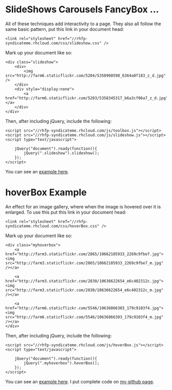 SlideShows Carousels FancyBox ...
=================================

All of these techniques add interactivity to a page. They also all follow the same basic pattern, put this link in your document head:

	<link rel="stylesheet" href="//rhfp-syndicateme.rhcloud.com/css/slideshow.css" />
    
Mark up your document like so:

    <div class="slideshow">
        <div>
            <img src="http://farm6.staticflickr.com/5204/5358960598_6364a0f183_z_d.jpg" />
        </div>
        <div style="display:none">
            <a href="http://farm6.staticflickr.com/5203/5358345317_b6a3cf06a7_z_d.jpg"></a>
        </div>
	</div>

Then, after including jQuery, include the following:
	
	<script src="//rhfp-syndicateme.rhcloud.com/js/toolbox.js"></script>
	<script src="//rhfp-syndicateme.rhcloud.com/js/slideshow.js"></script>
	<script type="text/javascript">

		jQuery("document").ready(function(){
			jQuery(".slideshow").slideshow();
		});
	</script>

You can see an [example here](http://rawgithub.com/rhildred/slideshowExample/master/public/slideShow.html).

hoverBox Example
================

An effect for an image gallery, where when the image is hovered over it is enlarged. To use this put this link in your document head:

	<link rel="stylesheet" href="//rhfp-syndicateme.rhcloud.com/css/hoverBox.css" />
    
Mark up your document like so:

    <div class="myhoverbox">
		<a href="http://farm3.staticflickr.com/2865/10662105933_2269c9fbe7.jpg"><img src="http://farm3.staticflickr.com/2865/10662105933_2269c9fbe7_m.jpg" /></a>
    	
    	<a href="http://farm3.staticflickr.com/2830/10636622654_e6c402312c.jpg"><img src="http://farm3.staticflickr.com/2830/10636622654_e6c402312c_m.jpg" /></a>
    	
        <a href="http://farm6.staticflickr.com/5546/10636866303_179c9103f4.jpg"><img src="http://farm6.staticflickr.com/5546/10636866303_179c9103f4_m.jpg" /></a>
	</div>

Then, after including jQuery, include the following:
	
	<script src="//rhfp-syndicateme.rhcloud.com/js/hoverBox.js"></script>
	<script type="text/javascript">

		jQuery("document").ready(function(){
			jQuery(".myhoverbox").hoverBox();
		});
	</script>

You can see an [example here](http://rawgithub.com/rhildred/slideshowExample/master/public/hoverBox.html). I put complete code on [my github page](http://github.com/rhildred/slideshowExample).

